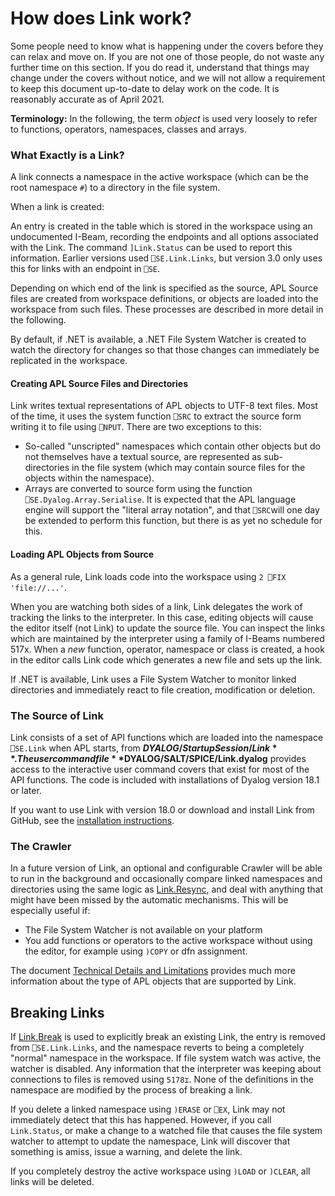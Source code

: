# How does Link work?

Some people need to know what is happening under the covers before they can relax and move on. If you are not one of those people, do not waste any further time on this section. If you do read it, understand that things may change under the covers without notice, and we will not allow a requirement to keep this document up-to-date to delay work on the code. It is reasonably accurate as of April 2021.

**Terminology:** In the following, the term *object* is used very loosely to refer to functions, operators, namespaces, classes and arrays.

### What Exactly is a Link?

A link connects a namespace in the active workspace (which can be the root namespace `#`) to a directory in the file system. 

When a link is created:

An entry is created in the table which is stored in the workspace using an undocumented I-Beam, recording the endpoints and all options associated with the Link. The command `]Link.Status` can be used to report this information. Earlier versions used `⎕SE.Link.Links`, but version 3.0 only uses this for links with an endpoint in `⎕SE`.

Depending on which end of the link is specified as the source, APL Source files are created from workspace definitions, or objects are loaded into the workspace from such files. These processes are described in more detail in the following.

By default, if .NET is available, a .NET File System Watcher is created to watch the directory for changes so that those changes can immediately be replicated in the workspace.

#### Creating APL Source Files and Directories

Link writes textual representations of APL objects to UTF-8 text files. Most of the time, it uses the system function `⎕SRC` to extract the source form writing it to file using `⎕NPUT`. There are two exceptions to this:

* So-called "unscripted" namespaces which contain other objects but do not themselves have a textual source, are represented as sub-directories in the file system (which may contain source files for the objects within the namespace).
* Arrays are converted to source form using the function ` ⎕SE.Dyalog.Array.Serialise`. It is expected that the APL language engine will support the "literal array notation", and that `⎕SRC`will one day be extended to perform this function, but there is as yet no schedule for this.

#### Loading APL Objects from Source

As a general rule, Link loads code into the workspace using `2 ⎕FIX 'file://...'`. 

When you are watching both sides of a link, Link delegates the work of tracking the links to the interpreter. In this case, editing objects will cause the editor itself (not Link) to update the source file. You can inspect the links which are maintained by the interpreter using a family of I-Beams numbered 517x. When a *new* function, operator, namespace or class is created, a hook in the editor calls Link code which generates a new file and sets up the link.

If .NET is available, Link uses a File System Watcher to monitor linked directories and immediately react to file creation, modification or deletion.

### The Source of Link

Link consists of a set of API functions which are loaded into the namespace `⎕SE.Link` when APL starts, from **$DYALOG/StartupSession/Link**. The user command file **$DYALOG/SALT/SPICE/Link.dyalog** provides access to the interactive user command covers that exist for most of the API functions. The code is included with installations of Dyalog version 18.1 or later. 

If you want to use Link with version 18.0 or download and install Link from GitHub, see the [installation instructions](../Usage/Installation.md).

### The Crawler

In a future version of Link, an optional and configurable Crawler will be able to run in the background and occasionally compare linked namespaces and directories using the same logic as [Link.Resync](../API/Link.Resync.md), and deal with anything that might have been missed by the automatic mechanisms. This will be especially useful if:

* The File System Watcher is not available on your platform
* You add functions or operators to the active workspace without using the editor, for example using ``)COPY`` or dfn assignment.

The document [Technical Details and Limitations](TechDetails.md) provides much more information about the type of APL objects that are supported by Link.

## Breaking Links

If [Link.Break](../API/Link.Break.md) is used to explicitly break an existing Link, the entry is removed from `⎕SE.Link.Links`, and the namespace reverts to being a completely "normal" namespace in the workspace. If file system watch was active, the watcher is disabled. Any information that the interpreter was keeping about connections to files is removed using `5178⌶`. None of the definitions in the namespace are modified by the process of breaking a link.

If you delete a linked namespace using `)ERASE` or `⎕EX`, Link may not immediately detect that this has happened. However, if you call `Link.Status`, or make a change to a watched file that causes the file system watcher to attempt to update the namespace, Link will discover that something is amiss, issue a warning, and delete the link.

If you completely destroy the active workspace using `)LOAD` or `)CLEAR`, all links will be deleted.

